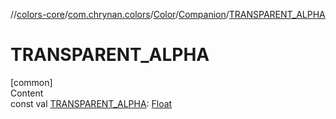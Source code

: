 //[colors-core](../../../../index.md)/[com.chrynan.colors](../../index.md)/[Color](../index.md)/[Companion](index.md)/[TRANSPARENT_ALPHA](-t-r-a-n-s-p-a-r-e-n-t_-a-l-p-h-a.md)



# TRANSPARENT_ALPHA  
[common]  
Content  
const val [TRANSPARENT_ALPHA](-t-r-a-n-s-p-a-r-e-n-t_-a-l-p-h-a.md): [Float](https://kotlinlang.org/api/latest/jvm/stdlib/kotlin/-float/index.html)  



